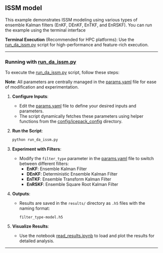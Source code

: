 ## **ISSM model**

This example demonstrates ISSM modeling using various types of ensemble Kalman filters (EnKF, DEnKF, EnTKF, and EnRSKF). You can run the example using the terminal interface 

**Terminal Execution** (Recommended for HPC platforms): Use the [run_da_issm.py](./run_da_issm.py) script for high-performance and feature-rich execution.

---

### **Running with [run_da_issm.py](./run_da_issm.py)**

To execute the [run_da_issm.py](./run_da_issm.py) script, follow these steps:

**Note**: All parameters are centrally managed in the [params.yaml](./params.yaml) file for ease of modification and experimentation.

1. **Configure Inputs**:
   - Edit the [params.yaml](./params.yaml) file to define your desired inputs and parameters.
   - The script dynamically fetches these parameters using helper functions from the [config/icepack_config](./../../../config/icepack_config) directory.

2. **Run the Script**:
   ```bash
   python run_da_issm.py
   ```

3. **Experiment with Filters**:
   - Modify the `filter_type` parameter in the [params.yaml](./params.yaml) file to switch between different filters:
     - **EnKF**: Ensemble Kalman Filter
     - **DEnKF**: Deterministic Ensemble Kalman Filter
     - **EnTKF**: Ensemble Transform Kalman Filter
     - **EnRSKF**: Ensemble Square Root Kalman Filter

4. **Outputs**:
   - Results are saved in the `results/` directory as `.h5` files with the naming format:
     ```
     filter_type-model.h5
     ```

5. **Visualize Results**:
   - Use the notebook [read_results.ipynb](./read_results.ipynb) to load and plot the results for detailed analysis.

---
